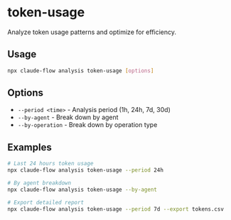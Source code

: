 # token-usage

Analyze token usage patterns and optimize for efficiency.

## Usage

```bash
npx claude-flow analysis token-usage [options]
```

## Options

- `--period <time>` - Analysis period (1h, 24h, 7d, 30d)
- `--by-agent` - Break down by agent
- `--by-operation` - Break down by operation type

## Examples

```bash
# Last 24 hours token usage
npx claude-flow analysis token-usage --period 24h

# By agent breakdown
npx claude-flow analysis token-usage --by-agent

# Export detailed report
npx claude-flow analysis token-usage --period 7d --export tokens.csv
```
